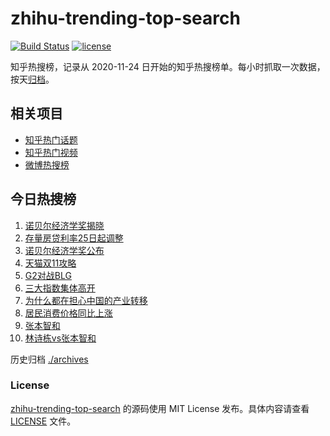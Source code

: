 # zhihu-trending-top-search

[![Build Status](https://github.com/justjavac/zhihu-trending-top-search/workflows/ci/badge.svg?branch=main)](https://github.com/justjavac/zhihu-trending-top-search/actions)
[![license](https://img.shields.io/github/license/justjavac/zhihu-trending-top-search)](https://github.com/justjavac/zhihu-trending-top-search/blob/main/LICENSE)

知乎热搜榜，记录从 2020-11-24 日开始的知乎热搜榜单。每小时抓取一次数据，按天[归档](./archives)。

## 相关项目

- [知乎热门话题](https://github.com/justjavac/zhihu-trending-hot-questions)
- [知乎热门视频](https://github.com/justjavac/zhihu-trending-hot-video)
- [微博热搜榜](https://github.com/justjavac/weibo-trending-hot-search)

## 今日热搜榜

<!-- BEGIN -->
<!-- 最后更新时间 Tue Oct 15 2024 05:11:33 GMT+0800 (China Standard Time) -->

1. [诺贝尔经济学奖揭晓](https://www.zhihu.com/search?q=%E8%AF%BA%E8%B4%9D%E5%B0%94%E7%BB%8F%E6%B5%8E%E5%AD%A6%E5%A5%96%E6%8F%AD%E6%99%93)
1. [存量房贷利率25日起调整](https://www.zhihu.com/search?q=%E5%AD%98%E9%87%8F%E6%88%BF%E8%B4%B7%E5%88%A9%E7%8E%8725%E6%97%A5%E8%B5%B7%E8%B0%83%E6%95%B4)
1. [诺贝尔经济学奖公布](https://www.zhihu.com/search?q=%E8%AF%BA%E8%B4%9D%E5%B0%94%E7%BB%8F%E6%B5%8E%E5%AD%A6%E5%A5%96%E5%85%AC%E5%B8%83)
1. [天猫双11攻略](https://www.zhihu.com/search?q=%E5%A4%A9%E7%8C%AB%E5%8F%8C11%E6%94%BB%E7%95%A5)
1. [G2对战BLG](https://www.zhihu.com/search?q=G2%E5%AF%B9%E6%88%98BLG)
1. [三大指数集体高开](https://www.zhihu.com/search?q=%E4%B8%89%E5%A4%A7%E6%8C%87%E6%95%B0%E9%9B%86%E4%BD%93%E9%AB%98%E5%BC%80)
1. [为什么都在担心中国的产业转移](https://www.zhihu.com/search?q=%E4%B8%BA%E4%BB%80%E4%B9%88%E9%83%BD%E5%9C%A8%E6%8B%85%E5%BF%83%E4%B8%AD%E5%9B%BD%E7%9A%84%E4%BA%A7%E4%B8%9A%E8%BD%AC%E7%A7%BB)
1. [居民消费价格同比上涨](https://www.zhihu.com/search?q=%E5%B1%85%E6%B0%91%E6%B6%88%E8%B4%B9%E4%BB%B7%E6%A0%BC%E5%90%8C%E6%AF%94%E4%B8%8A%E6%B6%A8)
1. [张本智和](https://www.zhihu.com/search?q=%E5%BC%A0%E6%9C%AC%E6%99%BA%E5%92%8C)
1. [林诗栋vs张本智和](https://www.zhihu.com/search?q=%E6%9E%97%E8%AF%97%E6%A0%8Bvs%E5%BC%A0%E6%9C%AC%E6%99%BA%E5%92%8C)

<!-- END -->

历史归档 [./archives](./archives)

### License

[zhihu-trending-top-search](https://github.com/justjavac/zhihu-trending-top-search) 的源码使用 MIT License
发布。具体内容请查看 [LICENSE](./LICENSE) 文件。
